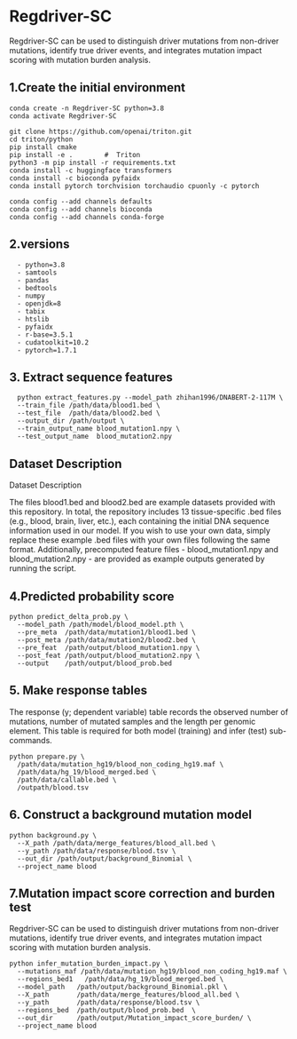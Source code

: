 # Regdriver-SC
Regdriver-SC can be used to distinguish driver mutations from non-driver mutations, identify true driver events, and integrates mutation impact scoring with mutation burden analysis.

## 1.Create the initial environment
```
conda create -n Regdriver-SC python=3.8
conda activate Regdriver-SC

git clone https://github.com/openai/triton.git
cd triton/python
pip install cmake      
pip install -e .        #  Triton
python3 -m pip install -r requirements.txt
conda install -c huggingface transformers
conda install -c bioconda pyfaidx
conda install pytorch torchvision torchaudio cpuonly -c pytorch

conda config --add channels defaults
conda config --add channels bioconda
conda config --add channels conda-forge
```

## 2.versions
```
  - python=3.8
  - samtools
  - pandas
  - bedtools
  - numpy
  - openjdk=8
  - tabix
  - htslib
  - pyfaidx
  - r-base=3.5.1
  - cudatoolkit=10.2
  - pytorch=1.7.1
```

## 3. Extract sequence features

```
  python extract_features.py --model_path zhihan1996/DNABERT-2-117M \
  --train_file /path/data/blood1.bed \
  --test_file  /path/data/blood2.bed \
  --output_dir /path/output \
  --train_output_name blood_mutation1.npy \
  --test_output_name  blood_mutation2.npy
```


## Dataset Description

Dataset Description

The files blood1.bed and blood2.bed are example datasets provided with this repository.
In total, the repository includes 13 tissue-specific .bed files (e.g., blood, brain, liver, etc.), 
each containing the initial DNA sequence information used in our model.
If you wish to use your own data, simply replace these example .bed files with your own files following the same format.
Additionally, precomputed feature files - blood_mutation1.npy and blood_mutation2.npy - are provided as example outputs generated by running the script.

## 4.Predicted probability score

```
python predict_delta_prob.py \
  --model_path /path/model/blood_model.pth \
  --pre_meta  /path/data/mutation1/blood1.bed \
  --post_meta /path/data/mutation2/blood2.bed \
  --pre_feat  /path/output/blood_mutation1.npy \
  --post_feat /path/output/blood_mutation2.npy \
  --output    /path/output/blood_prob.bed 
```



## 5. Make response tables

The response (y; dependent variable) table records the observed number of mutations, 
number of mutated samples and the length per genomic element. This table is required 
for both model (training) and  infer (test) sub-commands.

```
python prepare.py \
  /path/data/mutation_hg19/blood_non_coding_hg19.maf \
  /path/data/hg_19/blood_merged.bed \
  /path/data/callable.bed \
  /outpath/blood.tsv
```

## 6. Construct a background mutation model


```
python background.py \
  --X_path /path/data/merge_features/blood_all.bed \
  --y_path /path/data/response/blood.tsv \
  --out_dir /path/output/background_Binomial \
  --project_name blood 
```

## 7.Mutation impact score correction and burden test

Regdriver-SC can be used to distinguish driver mutations from non-driver mutations, identify true driver events, and integrates mutation impact scoring with mutation burden analysis.

```
python infer_mutation_burden_impact.py \
  --mutations_maf /path/data/mutation_hg19/blood_non_coding_hg19.maf \
  --regions_bed1   /path/data/hg_19/blood_merged.bed \
  --model_path   /path/output/background_Binomial.pkl \
  --X_path       /path/data/merge_features/blood_all.bed \
  --y_path       /path/data/response/blood.tsv \
  --regions_bed  /path/output/blood_prob.bed  \
  --out_dir      /path/output/Mutation_impact_score_burden/ \
  --project_name blood 

```
